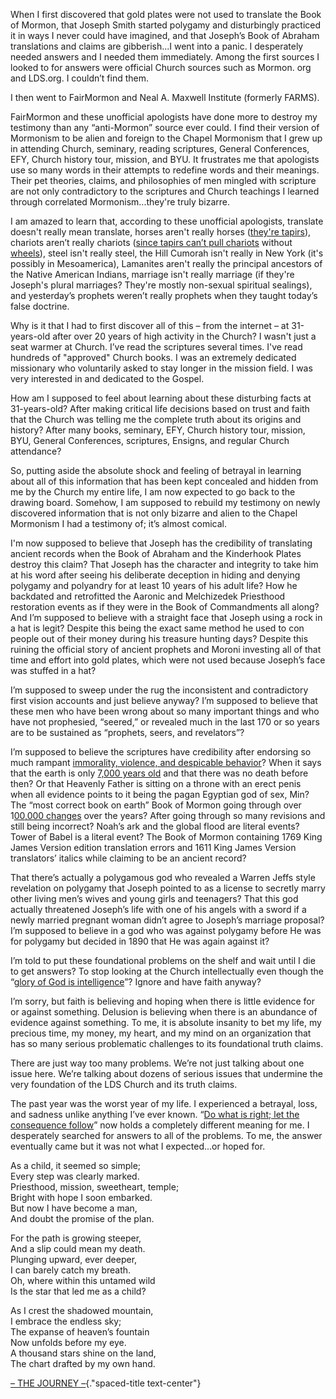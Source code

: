 <RedTitleBar title="Conclusion" />

<QuoteWithReference
  quote="Mormonism, as it is called, must stand or fall on the story of Joseph Smith. He was either a Prophet of God, divinely called, properly appointed and commissioned or he was one of the biggest frauds this world has ever seen. There is no middle ground. If Joseph was a deceiver, who willfully attempted to mislead people, then he should be exposed, his claims should be refuted, and his doctrines shown to be false..."
  attribution="President Joseph Fielding Smith"
  source="Doctrines of Salvation, p.188"
  link="https://www.cesletter.org/conclusion/1"
/>

When I first discovered that gold plates were not used to translate the Book of Mormon, that Joseph Smith started polygamy and disturbingly practiced it in ways I never could have imagined, and that Joseph’s Book of Abraham translations and claims are gibberish...I went into a panic. I desperately needed answers and I needed them immediately. Among the first sources I looked to for answers were official Church sources such as Mormon. org and LDS.org. I couldn’t find them.

I then went to FairMormon and Neal A. Maxwell Institute (formerly FARMS).

FairMormon and these unofficial apologists have done more to destroy my testimony than any “anti-Mormon” source ever could. I find their version of Mormonism to be alien and foreign to the Chapel Mormonism that I grew up in attending Church, seminary, reading scriptures, General Conferences, EFY, Church history tour, mission, and BYU. It frustrates me that apologists use so many words in their attempts to redefine words and their meanings. Their pet theories, claims, and philosophies of men mingled with scripture are not only contradictory to the scriptures and Church teachings I learned through correlated Mormonism...they're truly bizarre.

I am amazed to learn that, according to these unofficial apologists, translate doesn't really mean translate, horses aren't really horses ([they're tapirs](https://www.cesletter.org/conclusion/2)), chariots aren’t really chariots ([since tapirs can’t pull chariots](https://www.cesletter.org/conclusion/3) without [wheels](https://www.cesletter.org/conclusion/4)), steel isn't really steel, the Hill Cumorah isn't really in New York (it's possibly in Mesoamerica), Lamanites aren't really the principal ancestors of the Native American Indians, marriage isn't really marriage (if they're Joseph's plural marriages? They're mostly non-sexual spiritual sealings), and yesterday’s prophets weren’t really prophets when they taught today’s false doctrine.

Why is it that I had to first discover all of this – from the internet – at 31-years-old after over 20 years of high activity in the Church? I wasn't just a seat warmer at Church. I’ve read the scriptures several times. I've read hundreds of "approved" Church books. I was an extremely dedicated missionary who voluntarily asked to stay longer in the mission field. I was very interested in and dedicated to the Gospel.

How am I supposed to feel about learning about these disturbing facts at 31-years-old? After making critical life decisions based on trust and faith that the Church was telling me the complete truth about its origins and history? After many books, seminary, EFY, Church history tour, mission, BYU, General Conferences, scriptures, Ensigns, and regular Church attendance?

So, putting aside the absolute shock and feeling of betrayal in learning about all of this information that has been kept concealed and hidden from me by the Church my entire life, I am now expected to go back to the drawing board. Somehow, I am supposed to rebuild my testimony on newly discovered information that is not only bizarre and alien to the Chapel Mormonism I had a testimony of; it’s almost comical.

I'm now supposed to believe that Joseph has the credibility of translating ancient records when the Book of Abraham and the Kinderhook Plates destroy this claim? That Joseph has the character and integrity to take him at his word after seeing his deliberate deception in hiding and denying polygamy and polyandry for at least 10 years of his adult life? How he backdated and retrofitted the Aaronic and Melchizedek Priesthood restoration events as if they were in the Book of Commandments all along? And I’m supposed to believe with a straight face that Joseph using a rock in a hat is legit? Despite this being the exact same method he used to con people out of their money during his treasure hunting days? Despite this ruining the official story of ancient prophets and Moroni investing all of that time and effort into gold plates, which were not used because Joseph’s face was stuffed in a hat?

I’m supposed to sweep under the rug the inconsistent and contradictory first vision accounts and just believe anyway? I’m supposed to believe that these men who have been wrong about so many important things and who have not prophesied, “seered,” or revealed much in the last 170 or so years are to be sustained as “prophets, seers, and revelators”?

I’m supposed to believe the scriptures have credibility after endorsing so much rampant [immorality, violence, and despicable behavior](https://www.cesletter.org/capricious-god)? When it says that the earth is only [7,000 years old](https://www.cesletter.org/science/3) and that there was no death before then? Or that Heavenly Father is sitting on a throne with an erect penis when all evidence points to it being the pagan Egyptian god of sex, Min? The “most correct book on earth” Book of Mormon going through over 1[00,000 changes](https://www.cesletter.org/conclusion/7) over the years? After going through so many revisions and still being incorrect? Noah’s ark and the global flood are literal events? Tower of Babel is a literal event? The Book of Mormon containing 1769 King James Version edition translation errors and 1611 King James Version translators’ italics while claiming to be an ancient record?

That there’s actually a polygamous god who revealed a Warren Jeffs style revelation on polygamy that Joseph pointed to as a license to secretly marry other living men’s wives and young girls and teenagers? That this god actually threatened Joseph’s life with one of his angels with a sword if a newly married pregnant woman didn’t agree to Joseph’s marriage proposal? I’m supposed to believe in a god who was against polygamy before He was for polygamy but decided in 1890 that He was again against it?

I’m told to put these foundational problems on the shelf and wait until I die to get answers? To stop looking at the Church intellectually even though the “[glory of God is intelligence](https://www.cesletter.org/conclusion/8)”? Ignore and have faith anyway?

I’m sorry, but faith is believing and hoping when there is little evidence for or against something. Delusion is believing when there is an abundance of evidence against something. To me, it is absolute insanity to bet my life, my precious time, my money, my heart, and my mind on an organization that has so many serious problematic challenges to its foundational truth claims.

There are just way too many problems. We’re not just talking about one issue here. We’re talking about dozens of serious issues that undermine the very foundation of the LDS Church and its truth claims.

The past year was the worst year of my life. I experienced a betrayal, loss, and sadness unlike anything I’ve ever known. “[Do what is right; let the consequence follow](https://www.cesletter.org/conclusion/9)” now holds a completely different meaning for me. I desperately searched for answers to all of the problems. To me, the answer eventually came but it was not what I expected...or hoped for.

<div class="poem">
  <p>
    As a child, it seemed so simple;<br/>
    Every step was clearly marked.<br/>
    Priesthood, mission, sweetheart, temple;<br/>
    Bright with hope I soon embarked.<br/>
    But now I have become a man,<br/>
    And doubt the promise of the plan.
  </p>
  <p>
    For the path is growing steeper,<br/>
    And a slip could mean my death.<br/>
    Plunging upward, ever deeper,<br/>
    I can barely catch my breath.<br/>
    Oh, where within this untamed wild<br/>
    Is the star that led me as a child?
  </p>
  <p>
    As I crest the shadowed mountain,<br/>
    I embrace the endless sky;<br/>
    The expanse of heaven’s fountain<br/>
    Now unfolds before my eye.<br/>
    A thousand stars shine on the land,<br/>
    The chart drafted by my own hand.
  </p>
  <a href="https://www.cesletter.org/conclusion/10" target="_blank" class="spaced-title">– THE JOURNEY –</a>{."spaced-title text-center"}
</div>
